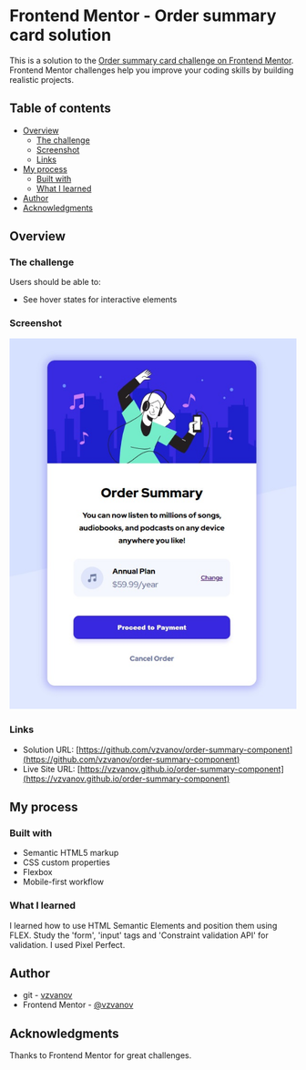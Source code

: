 # Frontend Mentor - Order summary card solution

This is a solution to the [Order summary card challenge on Frontend Mentor](https://www.frontendmentor.io/challenges/order-summary-component-QlPmajDUj). Frontend Mentor challenges help you improve your coding skills by building realistic projects. 

## Table of contents

- [Overview](#overview)
  - [The challenge](#the-challenge)
  - [Screenshot](#screenshot)
  - [Links](#links)
- [My process](#my-process)
  - [Built with](#built-with)
  - [What I learned](#what-i-learned)
- [Author](#author)
- [Acknowledgments](#acknowledgments)

## Overview

### The challenge

Users should be able to:

- See hover states for interactive elements

### Screenshot

![solution](/images/screenshot.jpg "solution")


### Links

- Solution URL: [https://github.com/vzvanov/order-summary-component](https://github.com/vzvanov/order-summary-component)
- Live Site URL: [https://vzvanov.github.io/order-summary-component](https://vzvanov.github.io/order-summary-component)

## My process

### Built with

- Semantic HTML5 markup
- CSS custom properties
- Flexbox
- Mobile-first workflow

### What I learned

I learned how to use HTML Semantic Elements and position them using FLEX.
Study the 'form', 'input' tags and 'Constraint validation API' for validation.
I used Pixel Perfect.

## Author

- git - [vzvanov](https://github.com/vzvanov)
- Frontend Mentor - [@vzvanov](https://www.frontendmentor.io/profile/vzvanov)

## Acknowledgments

Thanks to Frontend Mentor for great challenges.
